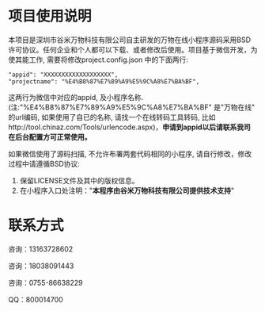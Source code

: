 # 项目使用说明
本项目是深圳市谷米万物科技有限公司自主研发的万物在线小程序源码采用BSD许可协议。任何企业和个人都可以下载、或者修改后使用。项目基于微信开发，为使其能工作, 需要将修改project.config.json 中的下面两行:
    
    "appid": "XXXXXXXXXXXXXXXXXXX",   
    "projectname": "%E4%B8%87%E7%89%A9%E5%9C%A8%E7%BA%BF",

这两行为微信中对应的appid, 及小程序名称.(注:"%E4%B8%87%E7%89%A9%E5%9C%A8%E7%BA%BF" 是"万物在线" 的url编码, 如果使用了自已的名称, 请找一个在线转码工具转码, 比如http://tool.chinaz.com/Tools/urlencode.aspx)，**申请到appid以后请联系我司在后台配置方可正常使用。**
    
如果微信使用了源码扫描, 不允许布署两套代码相同的小程序, 请自行修改，修改过程中请遵循BSD协议:  
1. 保留LICENSE文件及其中的版权信息。    
2. 在小程序入口处注明："**本程序由谷米万物科技有限公司提供技术支持**"


# 联系方式 #

咨询：13163728602

咨询：18038091443

咨询：0755-86638229

QQ：800014700
    


